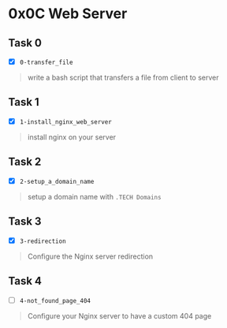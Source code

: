 # 0x0C Web Server

## Task 0
- [x] `0-transfer_file`
> write a bash script that transfers a file from client to server

## Task 1
- [x] `1-install_nginx_web_server`
> install nginx on your server

## Task 2
- [x] `2-setup_a_domain_name`
> setup a domain name with `.TECH Domains`

## Task 3
- [x] `3-redirection`
> Configure the Nginx server redirection

## Task 4
- [ ] `4-not_found_page_404`
> Configure your Nginx server to have a custom 404 page
